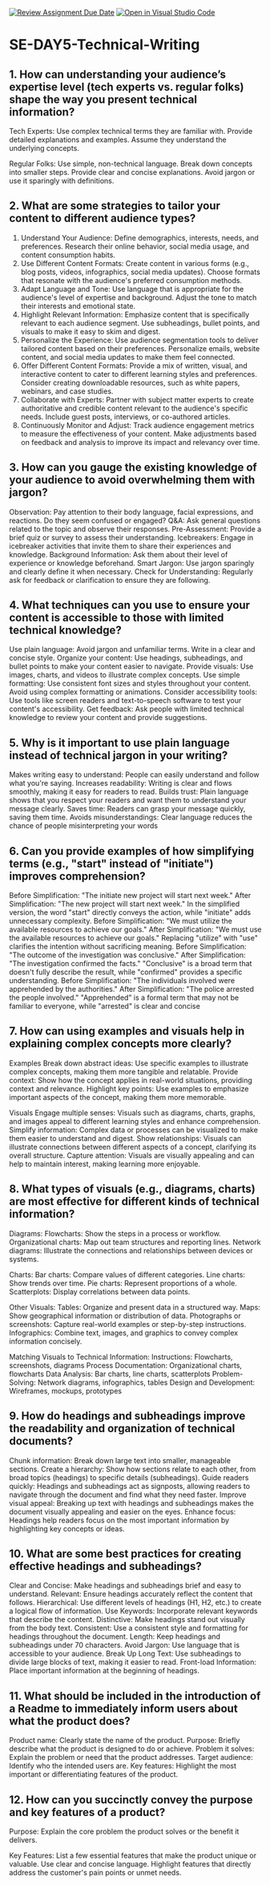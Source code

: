 [![Review Assignment Due Date](https://classroom.github.com/assets/deadline-readme-button-22041afd0340ce965d47ae6ef1cefeee28c7c493a6346c4f15d667ab976d596c.svg)](https://classroom.github.com/a/zsAR-pyY)
[![Open in Visual Studio Code](https://classroom.github.com/assets/open-in-vscode-2e0aaae1b6195c2367325f4f02e2d04e9abb55f0b24a779b69b11b9e10269abc.svg)](https://classroom.github.com/online_ide?assignment_repo_id=15667812&assignment_repo_type=AssignmentRepo)
# SE-DAY5-Technical-Writing
## 1. How can understanding your audience’s expertise level (tech experts vs. regular folks) shape the way you present technical information?
Tech Experts:
Use complex technical terms they are familiar with.
Provide detailed explanations and examples.
Assume they understand the underlying concepts.

Regular Folks:
Use simple, non-technical language.
Break down concepts into smaller steps.
Provide clear and concise explanations.
Avoid jargon or use it sparingly with definitions.

## 2. What are some strategies to tailor your content to different audience types?
1. Understand Your Audience:
Define demographics, interests, needs, and preferences.
Research their online behavior, social media usage, and content consumption habits.
2. Use Different Content Formats:
Create content in various forms (e.g., blog posts, videos, infographics, social media updates).
Choose formats that resonate with the audience's preferred consumption methods.
3. Adapt Language and Tone:
Use language that is appropriate for the audience's level of expertise and background.
Adjust the tone to match their interests and emotional state.
4. Highlight Relevant Information:
Emphasize content that is specifically relevant to each audience segment.
Use subheadings, bullet points, and visuals to make it easy to skim and digest.
5. Personalize the Experience:
Use audience segmentation tools to deliver tailored content based on their preferences.
Personalize emails, website content, and social media updates to make them feel connected.
6. Offer Different Content Formats:
Provide a mix of written, visual, and interactive content to cater to different learning styles and preferences.
Consider creating downloadable resources, such as white papers, webinars, and case studies.
7. Collaborate with Experts:
Partner with subject matter experts to create authoritative and credible content relevant to the audience's specific needs.
Include guest posts, interviews, or co-authored articles.
8. Continuously Monitor and Adjust:
Track audience engagement metrics to measure the effectiveness of your content.
Make adjustments based on feedback and analysis to improve its impact and relevancy over time.

## 3. How can you gauge the existing knowledge of your audience to avoid overwhelming them with jargon?
Observation: Pay attention to their body language, facial expressions, and reactions. Do they seem confused or engaged?
Q&A: Ask general questions related to the topic and observe their responses.
Pre-Assessment: Provide a brief quiz or survey to assess their understanding.
Icebreakers: Engage in icebreaker activities that invite them to share their experiences and knowledge.
Background Information: Ask them about their level of experience or knowledge beforehand.
Smart Jargon: Use jargon sparingly and clearly define it when necessary.
Check for Understanding: Regularly ask for feedback or clarification to ensure they are following.

## 4. What techniques can you use to ensure your content is accessible to those with limited technical knowledge?
Use plain language: Avoid jargon and unfamiliar terms. Write in a clear and concise style.
Organize your content: Use headings, subheadings, and bullet points to make your content easier to navigate.
Provide visuals: Use images, charts, and videos to illustrate complex concepts.
Use simple formatting: Use consistent font sizes and styles throughout your content. Avoid using complex formatting or animations.
Consider accessibility tools: Use tools like screen readers and text-to-speech software to test your content's accessibility.
Get feedback: Ask people with limited technical knowledge to review your content and provide suggestions.

## 5. Why is it important to use plain language instead of technical jargon in your writing?
Makes writing easy to understand: People can easily understand and follow what you're saying.
Increases readability: Writing is clear and flows smoothly, making it easy for readers to read.
Builds trust: Plain language shows that you respect your readers and want them to understand your message clearly.
Saves time: Readers can grasp your message quickly, saving them time.
Avoids misunderstandings: Clear language reduces the chance of people misinterpreting your words

## 6. Can you provide examples of how simplifying terms (e.g., "start" instead of "initiate") improves comprehension?
Before Simplification:
"The initiate new project will start next week."
After Simplification:
"The new project will start next week."
In the simplified version, the word "start" directly conveys the action, while "initiate" adds unnecessary complexity.
Before Simplification:
"We must utilize the available resources to achieve our goals."
After Simplification:
"We must use the available resources to achieve our goals."
Replacing "utilize" with "use" clarifies the intention without sacrificing meaning.
Before Simplification:
"The outcome of the investigation was conclusive."
After Simplification:
"The investigation confirmed the facts."
"Conclusive" is a broad term that doesn't fully describe the result, while "confirmed" provides a specific understanding.
Before Simplification:
"The individuals involved were apprehended by the authorities."
After Simplification:
"The police arrested the people involved."
"Apprehended" is a formal term that may not be familiar to everyone, while "arrested" is clear and concise

## 7. How can using examples and visuals help in explaining complex concepts more clearly?
Examples
Break down abstract ideas: Use specific examples to illustrate complex concepts, making them more tangible and relatable.
Provide context: Show how the concept applies in real-world situations, providing context and relevance.
Highlight key points: Use examples to emphasize important aspects of the concept, making them more memorable.

Visuals
Engage multiple senses: Visuals such as diagrams, charts, graphs, and images appeal to different learning styles and enhance comprehension.
Simplify information: Complex data or processes can be visualized to make them easier to understand and digest.
Show relationships: Visuals can illustrate connections between different aspects of a concept, clarifying its overall structure.
Capture attention: Visuals are visually appealing and can help to maintain interest, making learning more enjoyable.

## 8. What types of visuals (e.g., diagrams, charts) are most effective for different kinds of technical information?
Diagrams:
Flowcharts: Show the steps in a process or workflow.
Organizational charts: Map out team structures and reporting lines.
Network diagrams: Illustrate the connections and relationships between devices or systems.

Charts:
Bar charts: Compare values of different categories.
Line charts: Show trends over time.
Pie charts: Represent proportions of a whole.
Scatterplots: Display correlations between data points.

Other Visuals:
Tables: Organize and present data in a structured way.
Maps: Show geographical information or distribution of data.
Photographs or screenshots: Capture real-world examples or step-by-step instructions.
Infographics: Combine text, images, and graphics to convey complex information concisely.

Matching Visuals to Technical Information:
Instructions: Flowcharts, screenshots, diagrams
Process Documentation: Organizational charts, flowcharts
Data Analysis: Bar charts, line charts, scatterplots
Problem-Solving: Network diagrams, infographics, tables
Design and Development: Wireframes, mockups, prototypes

## 9. How do headings and subheadings improve the readability and organization of technical documents?
Chunk information: Break down large text into smaller, manageable sections.
Create a hierarchy: Show how sections relate to each other, from broad topics (headings) to specific details (subheadings).
Guide readers quickly: Headings and subheadings act as signposts, allowing readers to navigate through the document and find what they need faster.
Improve visual appeal: Breaking up text with headings and subheadings makes the document visually appealing and easier on the eyes.
Enhance focus: Headings help readers focus on the most important information by highlighting key concepts or ideas.

## 10. What are some best practices for creating effective headings and subheadings?
Clear and Concise: Make headings and subheadings brief and easy to understand.
Relevant: Ensure headings accurately reflect the content that follows.
Hierarchical: Use different levels of headings (H1, H2, etc.) to create a logical flow of information.
Use Keywords: Incorporate relevant keywords that describe the content.
Distinctive: Make headings stand out visually from the body text.
Consistent: Use a consistent style and formatting for headings throughout the document.
Length: Keep headings and subheadings under 70 characters.
Avoid Jargon: Use language that is accessible to your audience.
Break Up Long Text: Use subheadings to divide large blocks of text, making it easier to read.
Front-load Information: Place important information at the beginning of headings.

## 11. What should be included in the introduction of a Readme to immediately inform users about what the product does?
Product name: Clearly state the name of the product.
Purpose: Briefly describe what the product is designed to do or achieve.
Problem it solves: Explain the problem or need that the product addresses.
Target audience: Identify who the intended users are.
Key features: Highlight the most important or differentiating features of the product.

## 12. How can you succinctly convey the purpose and key features of a product?
Purpose:
Explain the core problem the product solves or the benefit it delivers.

Key Features:
List a few essential features that make the product unique or valuable.
Use clear and concise language.
Highlight features that directly address the customer's pain points or unmet needs.
